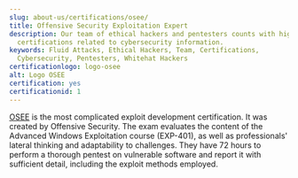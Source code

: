 ```yaml
---
slug: about-us/certifications/osee/
title: Offensive Security Exploitation Expert
description: Our team of ethical hackers and pentesters counts with high
  certifications related to cybersecurity information.
keywords: Fluid Attacks, Ethical Hackers, Team, Certifications,
  Cybersecurity, Pentesters, Whitehat Hackers
certificationlogo: logo-osee
alt: Logo OSEE
certification: yes
certificationid: 1
---
```


[OSEE](https://www.offensive-security.com/awe-osee/)
is the most complicated exploit development certification.
It was created by Offensive Security.
The exam evaluates
the content of the Advanced Windows Exploitation course (EXP-401),
as well as professionals' lateral thinking
and adaptability to challenges.
They have 72 hours
to perform a thorough pentest on vulnerable software
and report it with sufficient detail,
including the exploit methods employed.
